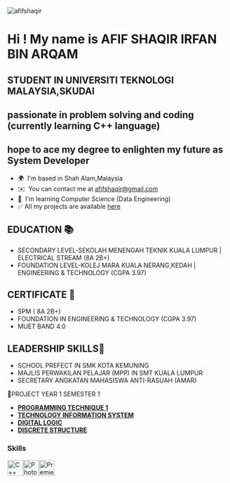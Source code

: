 <p align="left"> <img src="https://komarev.com/ghpvc/?username=afifshaqir&label=Profile%20views&color=0e75b6&style=flat" alt="afifshaqir" /> </p>

Hi ! My name is AFIF SHAQIR IRFAN BIN ARQAM
============================================

STUDENT IN UNIVERSITI TEKNOLOGI MALAYSIA,SKUDAI
----------------------------------------
passionate in problem solving and coding (currently learning C++ language)
----------------------------------------
hope to ace my degree to enlighten my future as System Developer
----------------------------------------

* 🌍  I'm based in Shah Alam,Malaysia
* ✉️  You can contact me at [afifshaqir@gmail.com](mailto:afifshaqir@gmail.com)
* 🧠  I'm learning Computer Science (Data Engineering)
* ✅  All my projects are available [here](https://afifshaqir.github.io/afifshaqir.github.ios/)

EDUCATION 📚
------------------------
*  SECONDARY LEVEL-SEKOLAH MENENGAH TEKNIK KUALA LUMPUR | ELECTRICAL STREAM (8A 2B+)
*  FOUNDATION LEVEL-KOLEJ MARA KUALA NERANG,KEDAH        | ENGINEERING & TECHNOLOGY (CGPA 3.97)

CERTIFICATE 📜
------------------------
* SPM ( 8A 2B+)
* FOUNDATION IN ENGINEERING & TECHNOLOGY (CGPA 3.97)
* MUET BAND 4.0

LEADERSHIP SKILLS🔑
------------------------
* SCHOOL PREFECT IN SMK KOTA KEMUNING
* MAJLIS PERWAKILAN PELAJAR (MPP) IN SMT KUALA LUMPUR
* SECRETARY ANGKATAN MAHASISWA ANTI-RASUAH (AMAR)

📍PROJECT YEAR 1 SEMESTER 1 
* <b>[PROGRAMMING TECHNIQUE 1](https://github.com/afifshaqir/PROGRAMMING-TECHNIQUE)</b>
* <b>[TECHNOLOGY INFORMATION SYSTEM](https://github.com/afifshaqir/TECHNOLOGY-INFORMATION-SYSYTEM-)</b>
* <b>[DIGITAL LOGIC](https://github.com/afifshaqir/DIGITAL-LOGIC-1)</b>
* <b>[DISCRETE STRUCTURE](https://github.com/afifshaqir/DISCRETE-STRUCTURE)</b>


### Skills


<p align="left">
<a href="https://docs.microsoft.com/en-us/cpp/?view=msvc-170" target="_blank" rel="noreferrer"><img src="https://raw.githubusercontent.com/danielcranney/readme-generator/main/public/icons/skills/cplusplus-colored.svg" width="36" height="36" alt="C++" /></a><a href="https://www.adobe.com/uk/products/photoshop.html" target="_blank" rel="noreferrer"><img src="https://raw.githubusercontent.com/danielcranney/readme-generator/main/public/icons/skills/photoshop-colored.svg" width="36" height="36" alt="Photoshop" /></a><a href="https://www.adobe.com/uk/products/premiere.html" target="_blank" rel="noreferrer"><img src="https://raw.githubusercontent.com/danielcranney/readme-generator/main/public/icons/skills/premierepro-colored.svg" width="36" height="36" alt="Premiere Pro" /></a>
</p>
